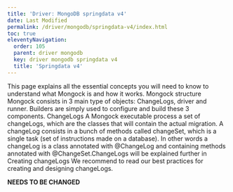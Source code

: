 ```yaml
---
title: 'Driver: MongoDB springdata v4' 
date: Last Modified 
permalink: /driver/mongodb/springdata-v4/index.html
toc: true
eleventyNavigation:
  order: 105 
  parent: driver mongodb
  key: driver mongodb springdata v4
  title: 'Springdata v4'
---
```


This page explains all the essential concepts you will need to know to understand what Mongock is and how it works. 
Mongock structure
Mongock consists in 3 main type of objects: ChangeLogs, driver and runner. Builders are simply used to configure and build these 3 components.
ChangeLogs
A Mongock executable process a set of changeLogs, which are the classes that will contain the actual migration. A changeLog consists in a bunch of methods called changeSet, which is a single task (set of instructions made on a database). In other words a changeLog is a class annotated with @ChangeLog and containing methods annotated with @ChangeSet.ChangeLogs will be explained further in Creating changeLogs
We recommend to read our best practices for creating and designing changeLogs.


**NEEDS TO BE CHANGED**